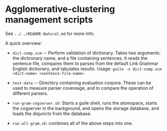 
Agglomerative-clustering management scripts
===========================================
See `../../README-Natural.md` for more info.

A quick overview:

* `dict-comp.scm` -- Perform validation of dictionary. Takes two
  arguments: the dictironary name, and a file containing sentences.
  It reads the sentence file, compares them to parses from the
  default Link Grammar English dictionary, and tabulates results.
  Usage: `guile -s dict-comp.scm <dict-name> <sentence-file-name>`

* `test-data` -- Directory containing evaluation corpora. These
  can be used to measure parser covereage, and to compare the operation
  of different parsers.

* `run-gram-cogserver.sh`: Starts a guile shell, runs the atomspace,
  starts the cogserver in the background, and opens the storage
  database, and loads the disjuncts from the database.

* `run-all-gram.sh`: combines all of the above steps into one.
